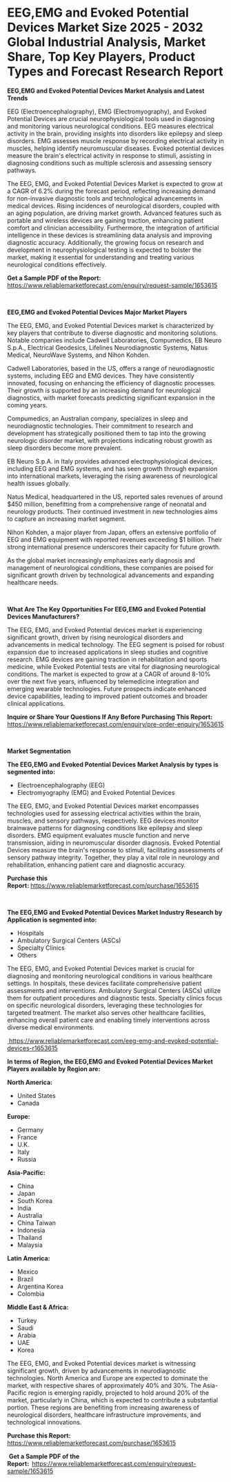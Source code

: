 <p><h1>EEG,EMG and Evoked Potential Devices Market Size 2025 - 2032 Global Industrial Analysis, Market Share, Top Key Players, Product Types and Forecast Research Report</h1></p><p><strong>EEG,EMG and Evoked Potential Devices Market Analysis and Latest Trends</strong></p>
<p><p>EEG (Electroencephalography), EMG (Electromyography), and Evoked Potential Devices are crucial neurophysiological tools used in diagnosing and monitoring various neurological conditions. EEG measures electrical activity in the brain, providing insights into disorders like epilepsy and sleep disorders. EMG assesses muscle response by recording electrical activity in muscles, helping identify neuromuscular diseases. Evoked potential devices measure the brain's electrical activity in response to stimuli, assisting in diagnosing conditions such as multiple sclerosis and assessing sensory pathways.</p><p>The EEG, EMG, and Evoked Potential Devices Market is expected to grow at a CAGR of 6.2% during the forecast period, reflecting increasing demand for non-invasive diagnostic tools and technological advancements in medical devices. Rising incidences of neurological disorders, coupled with an aging population, are driving market growth. Advanced features such as portable and wireless devices are gaining traction, enhancing patient comfort and clinician accessibility. Furthermore, the integration of artificial intelligence in these devices is streamlining data analysis and improving diagnostic accuracy. Additionally, the growing focus on research and development in neurophysiological testing is expected to bolster the market, making it essential for understanding and treating various neurological conditions effectively.</p></p>
<p><strong>Get a Sample PDF of the Report:&nbsp;</strong> <a href="https://www.reliablemarketforecast.com/enquiry/request-sample/1653615?utm_campaign=3491&utm_medium=2&utm_source=Github&utm_content=ia&utm_term=13042025&utm_id=eegemg-and-evoked-potential-devices">https://www.reliablemarketforecast.com/enquiry/request-sample/1653615</a></p>
<p>&nbsp;</p>
<p><strong>EEG,EMG and Evoked Potential Devices Major Market Players</strong></p>
<p><p>The EEG, EMG, and Evoked Potential Devices market is characterized by key players that contribute to diverse diagnostic and monitoring solutions. Notable companies include Cadwell Laboratories, Compumedics, EB Neuro S.p.A., Electrical Geodesics, Lifelines Neurodiagnostic Systems, Natus Medical, NeuroWave Systems, and Nihon Kohden.</p><p>Cadwell Laboratories, based in the US, offers a range of neurodiagnostic systems, including EEG and EMG devices. They have consistently innovated, focusing on enhancing the efficiency of diagnostic processes. Their growth is supported by an increasing demand for neurological diagnostics, with market forecasts predicting significant expansion in the coming years.</p><p>Compumedics, an Australian company, specializes in sleep and neurodiagnostic technologies. Their commitment to research and development has strategically positioned them to tap into the growing neurologic disorder market, with projections indicating robust growth as sleep disorders become more prevalent.</p><p>EB Neuro S.p.A. in Italy provides advanced electrophysiological devices, including EEG and EMG systems, and has seen growth through expansion into international markets, leveraging the rising awareness of neurological health issues globally. </p><p>Natus Medical, headquartered in the US, reported sales revenues of around $450 million, benefitting from a comprehensive range of neonatal and neurology products. Their continued investment in new technologies aims to capture an increasing market segment.</p><p>Nihon Kohden, a major player from Japan, offers an extensive portfolio of EEG and EMG equipment with reported revenues exceeding $1 billion. Their strong international presence underscores their capacity for future growth.</p><p>As the global market increasingly emphasizes early diagnosis and management of neurological conditions, these companies are poised for significant growth driven by technological advancements and expanding healthcare needs.</p></p>
<p>&nbsp;</p>
<p><strong>What Are The Key Opportunities For EEG,EMG and Evoked Potential Devices Manufacturers?</strong></p>
<p><p>The EEG, EMG, and Evoked Potential devices market is experiencing significant growth, driven by rising neurological disorders and advancements in medical technology. The EEG segment is poised for robust expansion due to increased applications in sleep studies and cognitive research. EMG devices are gaining traction in rehabilitation and sports medicine, while Evoked Potential tests are vital for diagnosing neurological conditions. The market is expected to grow at a CAGR of around 8-10% over the next five years, influenced by telemedicine integration and emerging wearable technologies. Future prospects indicate enhanced device capabilities, leading to improved patient outcomes and broader clinical applications.</p></p>
<p><strong>Inquire or Share Your Questions If Any Before Purchasing This Report:</strong> <a href="https://www.reliablemarketforecast.com/enquiry/pre-order-enquiry/1653615?utm_campaign=3491&utm_medium=2&utm_source=Github&utm_content=ia&utm_term=13042025&utm_id=eegemg-and-evoked-potential-devices">https://www.reliablemarketforecast.com/enquiry/pre-order-enquiry/1653615</a></p>
<p>&nbsp;</p>
<p><strong>Market Segmentation</strong></p>
<p><strong>The EEG,EMG and Evoked Potential Devices Market Analysis by types is segmented into:</strong></p>
<p><ul><li>Electroencephalography (EEG)</li><li>Electromyography (EMG) and Evoked Potential Devices</li></ul></p>
<p><p>The EEG, EMG, and Evoked Potential Devices market encompasses technologies used for assessing electrical activities within the brain, muscles, and sensory pathways, respectively. EEG devices monitor brainwave patterns for diagnosing conditions like epilepsy and sleep disorders. EMG equipment evaluates muscle function and nerve transmission, aiding in neuromuscular disorder diagnosis. Evoked Potential Devices measure the brain's response to stimuli, facilitating assessments of sensory pathway integrity. Together, they play a vital role in neurology and rehabilitation, enhancing patient care and diagnostic accuracy.</p></p>
<p><strong>Purchase this Report:&nbsp;</strong><a href="https://www.reliablemarketforecast.com/purchase/1653615?utm_campaign=3491&utm_medium=2&utm_source=Github&utm_content=ia&utm_term=13042025&utm_id=eegemg-and-evoked-potential-devices">https://www.reliablemarketforecast.com/purchase/1653615</a></p>
<p>&nbsp;</p>
<p><strong>The EEG,EMG and Evoked Potential Devices Market Industry Research by Application is segmented into:</strong></p>
<p><ul><li>Hospitals</li><li>Ambulatory Surgical Centers (ASCs)</li><li>Specialty Clinics</li><li>Others</li></ul></p>
<p><p>The EEG, EMG, and Evoked Potential Devices market is crucial for diagnosing and monitoring neurological conditions in various healthcare settings. In hospitals, these devices facilitate comprehensive patient assessments and interventions. Ambulatory Surgical Centers (ASCs) utilize them for outpatient procedures and diagnostic tests. Specialty clinics focus on specific neurological disorders, leveraging these technologies for targeted treatment. The market also serves other healthcare facilities, enhancing overall patient care and enabling timely interventions across diverse medical environments.</p></p>
<p><a href="https://www.reliablemarketforecast.com/eeg-emg-and-evoked-potential-devices-r1653615?utm_campaign=3491&utm_medium=2&utm_source=Github&utm_content=ia&utm_term=13042025&utm_id=eegemg-and-evoked-potential-devices">&nbsp;https://www.reliablemarketforecast.com/eeg-emg-and-evoked-potential-devices-r1653615</a></p>
<p><strong>In terms of Region, the EEG,EMG and Evoked Potential Devices Market Players available by Region are:</strong></p>
<p>
    <p> <strong> North America: </strong>
        <ul>
            <li>United States</li>
            <li>Canada</li>
        </ul>
        </p> 
    <p> <strong> Europe: </strong>
        <ul>
            <li>Germany</li>
            <li>France</li>
            <li>U.K.</li>
            <li>Italy</li>
            <li>Russia</li>
        </ul>
        </p> 
    <p> <strong> Asia-Pacific: </strong>
        <ul>
            <li>China</li>
            <li>Japan</li>
            <li>South Korea</li>
            <li>India</li>
            <li>Australia</li>
            <li>China Taiwan</li>
            <li>Indonesia</li>
            <li>Thailand</li>
            <li>Malaysia</li>
        </ul>
        </p> 
    <p> <strong> Latin America: </strong>
        <ul>
            <li>Mexico</li>
            <li>Brazil</li>
            <li>Argentina Korea</li>
            <li>Colombia</li>
        </ul>
        </p> 
    <p> <strong> Middle East & Africa: </strong>
        <ul>
            <li>Turkey</li>
            <li>Saudi</li>
            <li>Arabia</li>
            <li>UAE</li>
            <li>Korea</li>
        </ul>
    </p>
    </p>
<p><p>The EEG, EMG, and Evoked Potential devices market is witnessing significant growth, driven by advancements in neurodiagnostic technologies. North America and Europe are expected to dominate the market, with respective shares of approximately 40% and 30%. The Asia-Pacific region is emerging rapidly, projected to hold around 20% of the market, particularly in China, which is expected to contribute a substantial portion. These regions are benefiting from increasing awareness of neurological disorders, healthcare infrastructure improvements, and technological innovations.</p></p>
<p><strong>Purchase this Report: </strong><a href="https://www.reliablemarketforecast.com/purchase/1653615?utm_campaign=3491&utm_medium=2&utm_source=Github&utm_content=ia&utm_term=13042025&utm_id=eegemg-and-evoked-potential-devices">https://www.reliablemarketforecast.com/purchase/1653615</a></p>
<p>&nbsp;<strong>Get a Sample PDF of the Report:&nbsp;&nbsp;</strong><a href="https://www.reliablemarketforecast.com/enquiry/request-sample/1653615?utm_campaign=3491&utm_medium=2&utm_source=Github&utm_content=ia&utm_term=13042025&utm_id=eegemg-and-evoked-potential-devices">https://www.reliablemarketforecast.com/enquiry/request-sample/1653615</a></p>
<p><strong></strong></p>
<p><p></p><p></p><p></p></p>